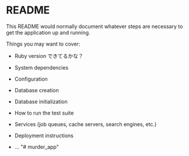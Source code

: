 # README

This README would normally document whatever steps are necessary to get the
application up and running.

Things you may want to cover:

* Ruby version できてるかな？

* System dependencies

* Configuration

* Database creation

* Database initialization

* How to run the test suite

* Services (job queues, cache servers, search engines, etc.)

* Deployment instructions

* ...
"# murder_app"
